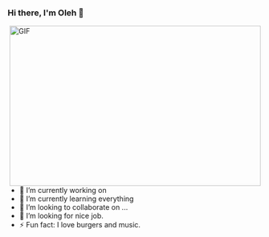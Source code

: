 ### Hi there, I'm Oleh 👋
<img align='right' alt='GIF' src='https://cdn.dribbble.com/users/1365253/screenshots/11419536/media/35cb4024aca4bfdf92e00c885e017702.gif' width='500' height='320' />

- 🔭 I’m currently working on 
- 🌱 I’m currently learning everything
- 👯 I’m looking to collaborate on ...
- 🤔 I’m looking for nice job. 
- ⚡ Fun fact: I love burgers and music.



